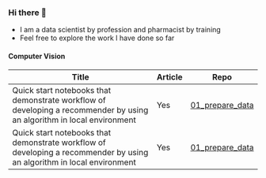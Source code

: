 ### Hi there 👋

- I am a data scientist by profession and pharmacist by training
- Feel free to explore the work I have done so far


#### Computer Vision 
| Title | Article | Repo |
| --- | --- | --- |
| Quick start notebooks that demonstrate workflow of developing a recommender by using an algorithm in local environment| Yes | [01_prepare_data](01_prepare_data) |
| Quick start notebooks that demonstrate workflow of developing a recommender by using an algorithm in local environment | Yes | [01_prepare_data](01_prepare_data) |

<!--
**kennethleungty/kennethleungty** is a ✨ _special_ ✨ repository because its `README.md` (this file) appears on your GitHub profile.

Here are some ideas to get you started:

- 🔭 I’m currently working on ...
- 🌱 I’m currently learning ...
- 👯 I’m looking to collaborate on ...
- 🤔 I’m looking for help with ...
- 💬 Ask me about ...
- 📫 How to reach me: ...
- 😄 Pronouns: ...
- ⚡ Fun fact: ...
-->
